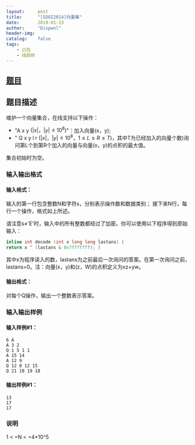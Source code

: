 ```yaml
---
layout:		post
title:		"[SDOI2014]向量集"
date:		2019-01-23
author:		"Dispwnl"
header-img:	
catalog:	false
tags:
    - 凸包
    - 线段树
---
```


## [题目](https://www.luogu.org/problemnew/show/P3309)

## 题目描述

维护一个向量集合，在线支持以下操作：

- "A x y $(\vert x\vert ，\vert y\vert \le 10^8)$"：加入向量(x，y);
- " Q x y l r $(\vert x\vert，\vert y\vert  \le 10^8，1 \le L \le R \le T)$，其中T为已经加入的向量个数)询问第L个到第R个加入的向量与向量(x，y)的点积的最大值。

集合初始时为空。

### 输入输出格式

#### 输入格式：

输入的第一行包含整数N和字符s，分别表示操作数和数据类别； 接下来N行，每行一个操作，格式如上所述。

请注意s≠'E'时，输入中的所有整数都经过了加密。你可以使用以下程序得到原始输入： 

```c++
inline int decode (int x long long lastans) {
return x ^ (lastans & 0x7fffffff); }
```

其中x为程序读入的数，lastans为之前最后一次询问的答案。在第一次询问之前，lastans=0。注：向量(x，y)和(z，W)的点积定义为xz+yw。

#### 输出格式：

对每个Q操作，输出一个整数表示答案。

### 输入输出样例

#### 输入样例#1：

```plain
6 A
A 3 2
Q 1 5 1 1
A 15 14
A 12 9
Q 12 8 12 15
Q 21 18 19 18
```

#### 输出样例#1：

```plain
13
17
17
```

### 说明

1 < =N < =4*10^5
